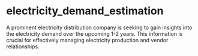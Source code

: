 # electricity_demand_estimation
A prominent electricity distribution company is seeking to gain insights into the electricity demand over the upcoming 1-2 years. This information is crucial for effectively managing electricity production and vendor relationships.

